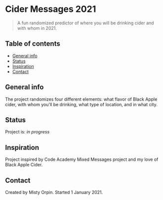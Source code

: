 # Cider Messages 2021
> A fun randomized predictor of where you will be drinking cider and with whom in 2021.

## Table of contents
* [General info](#general-info)
* [Status](#status)
* [Inspiration](#inspiration)
* [Contact](#contact)

## General info
The project randomizes four different elements: what flavor of Black Apple cider, with whom you'll be drinking, what type of location, and in what city.

## Status
Project is: _in progress_

## Inspiration
Project inspired by Code Academy Mixed Messages project and my love of Black Apple Cider.

## Contact
Created by Misty Orpin. Started 1 January 2021.
